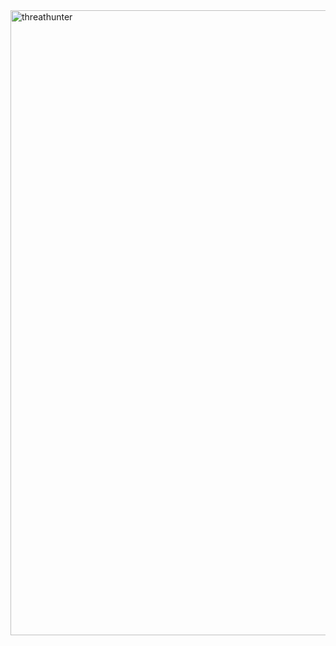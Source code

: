 <img width="2000" height="1000" alt="threathunter" src="https://github.com/user-attachments/assets/3af47e17-aad3-4c6d-b89d-c3ac3a4d543d" />
